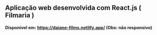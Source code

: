 ## Aplicação web desenvolvida com React.js ( Filmaria )

#### Disponível em: https://daiane-films.netlify.app/  (Obs: não responsivo)

